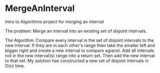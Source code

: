 # MergeAnInterval
Intro to Algorithms project for merging an interval

The problem:
Merge an interval into an existing set of disjoint intervals. 

The Algorithm:
Compare every interval in the set of disjoint intervals to the new interval. If they are in each other's range then take the smaller left and bigger right and create a new interval to compare agianst. Add all intervals not in the new interval(s) range into a return set. Then add the new interval to that set. My solution has constructed a new set of disjoint intervals in O(n) time.
